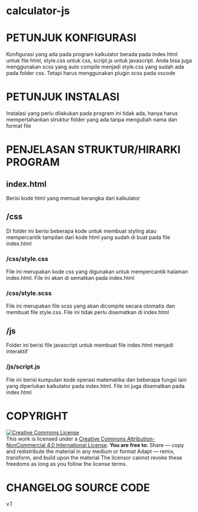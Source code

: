 # calculator-js

# PETUNJUK KONFIGURASI
Konfigurasi yang ada pada program kalkulator berada pada index.html untuk file html, style.css untuk css, script.js untuk javascript. Anda bisa juga menggunakan scss yang auto compile menjadi style.css yang sudah ada pada folder css. Tetapi harus menggunakan plugin scss pada vscode

# PETUNJUK INSTALASI
Instalasi yang perlu dilakukan pada program ini tidak ada, hanya harus mempertahankan struktur folder yang ada tanpa mengubah nama dan format file

# PENJELASAN STRUKTUR/HIRARKI PROGRAM
## index.html
Berisi kode html yang memuat kerangka dari kalkulator

## /css
Di folder ini berisi beberapa kode untuk membuat styling atau mempercantik tampilan dari kode html yang sudah di buat pada file index.html

### /css/style.css
File ini merupakan kode css yang digunakan untuk mempercantik halaman index.html. File ini akan di sematkan pada index.html

### /css/style.scss
File ini merupakan file scss yang akan dicompile secara otomatis dan membuat file style.css. File ini tidak perlu disematkan di index.html

## /js
Folder ini berisi file javascript untuk membuat file index.html menjadi interaktif
### /js/script.js
File ini berisi kumpulan kode operasi matematika dan beberapa fungsi lain yang diperlukan kalkulator pada index.html. File ini juga disematkan pada index.html
# COPYRIGHT
<a rel="license" href="http://creativecommons.org/licenses/by-nc/4.0/"><img alt="Creative Commons License" style="border-width:0" src="https://i.creativecommons.org/l/by-nc/4.0/88x31.png" /></a><br />This work is licensed under a <a rel="license" href="http://creativecommons.org/licenses/by-nc/4.0/">Creative Commons Attribution-NonCommercial 4.0 International License</a>.
**You are free to:**
Share — copy and redistribute the material in any medium or format
Adapt — remix, transform, and build upon the material
The licensor cannot revoke these freedoms as long as you follow the license terms.

# CHANGELOG SOURCE CODE
v.1

